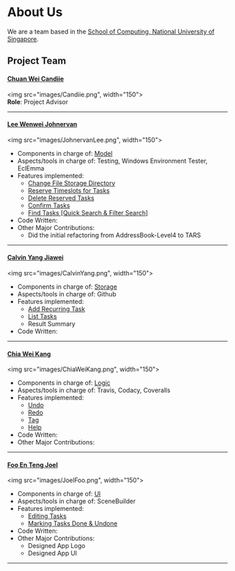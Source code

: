# About Us

We are a team based in the [School of Computing, National University of Singapore](http://www.comp.nus.edu.sg).

## Project Team

#### [Chuan Wei Candiie](https://github.com/Candiie) <br>
<img src="images/Candiie.png", width="150"><br>
**Role**: Project Advisor

----- 

#### [Lee Wenwei Johnervan](http://github.com/johnervan) <br>
<img src="images/JohnervanLee.png", width="150"><br>

* Components in charge of: [Model](https://github.com/CS2103AUG2016-F10-C1/main/blob/develop/docs/DeveloperGuide.md#model-component)
* Aspects/tools in charge of: Testing, Windows Environment Tester, EclEmma
* Features implemented: 
   * [Change File Storage Directory](https://github.com/CS2103AUG2016-F10-C1/main/blob/develop/docs/UserGuide.md#changing-data-storage-location--cd)
   * [Reserve Timeslots for Tasks](https://github.com/CS2103AUG2016-F10-C1/main/blob/develop/docs/UserGuide.md#reserving-timeslots-for-a-task--rsv)
   * [Delete Reserved Tasks](https://github.com/CS2103AUG2016-F10-C1/main/blob/develop/docs/UserGuide.md#deleting-a-task-with-reserved-timeslots--rsv-d)
   * [Confirm Tasks](https://github.com/CS2103AUG2016-F10-C1/main/blob/develop/docs/UserGuide.md#confirming-a-reserved-timeslot--confirm)
   * [Find Tasks [Quick Search & Filter Search]](https://github.com/CS2103AUG2016-F10-C1/main/blob/develop/docs/UserGuide.md#finding-tasks--find)
* Code Written:
* Other Major Contributions:
   * Did the initial refactoring from AddressBook-Level4 to TARS

-----

#### [Calvin Yang Jiawei](http://github.com/origiri) <br>
<img src="images/CalvinYang.png", width="150"><br>

* Components in charge of: [Storage](https://github.com/CS2103AUG2016-F10-C1/main/blob/develop/docs/DeveloperGuide.md#storage-component)
* Aspects/tools in charge of: Github
* Features implemented: 
   * [Add Recurring Task](https://github.com/CS2103AUG2016-F10-C1/main/blob/develop/docs/UserGuide.md#adding-a-task--add)
   * [List Tasks](https://github.com/CS2103AUG2016-F10-C1/main/blob/develop/docs/UserGuide.md#listing-tasks--ls)
   * Result Summary
* Code Written:

-----

#### [Chia Wei Kang](http://github.com/weikangchia) <br>
<img src="images/ChiaWeiKang.png", width="150"><br>

* Components in charge of: [Logic](https://github.com/CS2103AUG2016-F10-C1/main/blob/develop/docs/DeveloperGuide.md#logic-component)
* Aspects/tools in charge of: Travis, Codacy, Coveralls
* Features implemented: 
    * [Undo](https://github.com/CS2103AUG2016-F10-C1/main/blob/develop/docs/UserGuide.md#undoing-a-command--undo)
    * [Redo](https://github.com/CS2103AUG2016-F10-C1/main/blob/develop/docs/UserGuide.md#redoing-a-command--redo)
    * [Tag](https://github.com/CS2103AUG2016-F10-C1/main/blob/develop/docs/UserGuide.md#editing-a-tags-name--tag-e)
    * [Help](https://github.com/CS2103AUG2016-F10-C1/main/blob/develop/docs/UserGuide.md#displaying-a-list-of-available-commands--help)
* Code Written:
* Other Major Contributions:

-----

#### [Foo En Teng Joel](http://github.com/jaeoheeail) <br>
<img src="images/JoelFoo.png", width="150"><br>

* Components in charge of: [UI](https://github.com/CS2103AUG2016-F10-C1/main/blob/develop/docs/DeveloperGuide.md#ui-component)
* Aspects/tools in charge of: SceneBuilder
* Features implemented: 
    * [Editing Tasks](https://github.com/CS2103AUG2016-F10-C1/main/blob/develop/docs/UserGuide.md#editing-a-task--edit)
    * [Marking Tasks Done & Undone](https://github.com/CS2103AUG2016-F10-C1/main/blob/develop/docs/UserGuide.md#marking-tasks--mark)
* Code Written:
* Other Major Contributions:
    * Designed App Logo
    * Designed App UI

 -----
